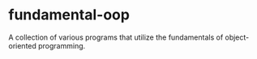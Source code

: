 # fundamental-oop
A collection of various programs that utilize the fundamentals of object-oriented programming.
